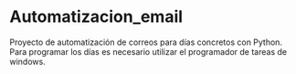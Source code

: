 # Automatizacion_email
Proyecto de automatización de correos para días concretos con Python. Para programar los días es necesario utilizar el programador de tareas de windows.


